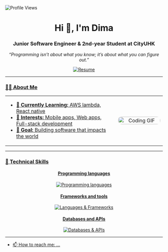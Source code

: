 <p align="left"> 
  <img src="https://komarev.com/ghpvc/?username=l9kk&label=Profile%20views&color=0e75b6&style=flat" alt="Profile Views" />
</p>

<h1 align="center">Hi 👋, I'm Dima</h1>
<h3 align="center">Junior Software Engineer & 2nd-year Student at CityUHK</h3>
<p align="center">
  <em>“Programming isn’t about what you know; it’s about what you can figure out.”</em>
</p>

<div align="center">
 
  </a> <a href="Saken_Dinmukhammed_.pdf">
    <img src="https://img.shields.io/badge/Resume-PDF-red?logo=adobe-acrobat-reader" alt="Resume"/>
</div>
<hr/>

### 👨‍💻 About Me
<table>
  <tr>
    <td width="70%">
      <ul>
        <li>🌱 <strong>Currently Learning:</strong> AWS lambda, React native</li>
        <li>💼 <strong>Interests:</strong> Mobile apps, Web apps, Full-stack development</li>
        <li>🎯 <strong>Goal:</strong> Building software that impacts the world</li>
      </ul>
    </td>
    <td width="30%" align="center">
      <img width="100%" src="https://infowithart.com/wp-content/uploads/2019/01/Cover-image.gif" alt="Coding GIF" style="border-radius:10px;"/>
    </td>
  </tr>
</table>

---

### 💎 Technical Skills
<div align="center">
  <h4>Programming languages</h4>
  <img src="https://skillicons.dev/icons?i=python,javascript,cpp,react,typescript,sql" alt="Programming languages" />

  <h4>Frameworks and tools</h4>
  <img src="https://skillicons.dev/icons?i=bash,expo,git,aws,vercel,numpy,pandas" alt="Languages & Frameworks" />

  <h4>Databases and APIs</h4>
  <img src="https://skillicons.dev/icons?i=postgres,mongodb,superbase,restfulapi,fastapi" alt="Databases & APIs" />
</div>

---



- 📫 How to reach me: ...

